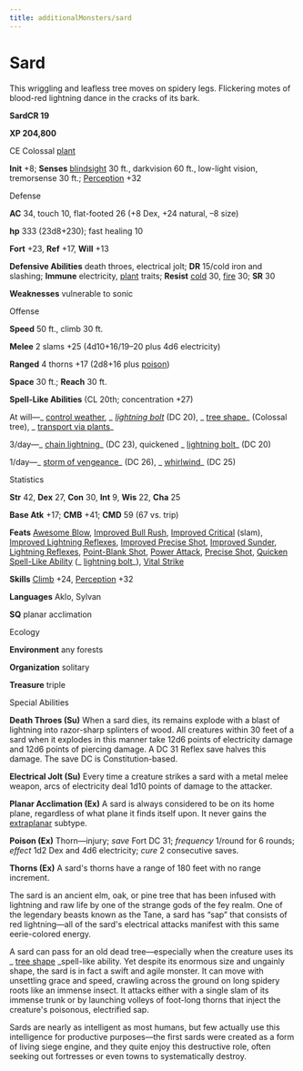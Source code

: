 ```yaml
---
title: additionalMonsters/sard
---
```

# Sard

This wriggling and leafless tree moves on spidery legs. Flickering motes of blood-red lightning dance in the cracks of its bark.

**SardCR 19**

**XP 204,800**

CE Colossal [plant](monsters/creatureTypes.md#_plant)

**Init** +8; **Senses** [blindsight](monsters/universalMonsterRules.md#_blindsight) 30 ft., darkvision 60 ft., low-light vision, tremorsense 30 ft.; [Perception](additionalMonsters/../skills/perception.md#_perception) +32

Defense

**AC** 34, touch 10, flat-footed 26 (+8 Dex, +24 natural, –8 size)

**hp** 333 (23d8+230); fast healing 10

**Fort** +23, **Ref** +17, **Will** +13

**Defensive Abilities** death throes, electrical jolt; **DR** 15/cold iron and slashing; **Immune** electricity, [plant](monsters/creatureTypes.md#_plant) traits; **Resist** [cold](monsters/creatureTypes.md#_cold-subtype) 30, [fire](monsters/creatureTypes.md#_fire-subtype) 30; **SR** 30

**Weaknesses** vulnerable to sonic

Offense

**Speed** 50 ft., climb 30 ft.

**Melee** 2 slams +25 (4d10+16/19–20 plus 4d6 electricity)

**Ranged** 4 thorns +17 (2d8+16 plus [poison](monsters/universalMonsterRules.md#_poison-(ex-or-su)))

**Space** 30 ft.; **Reach** 30 ft.

**Spell-Like Abilities** (CL 20th; concentration +27)

At will—_ [control weather](additionalMonsters/../spells/controlWeather.md#_control-weather)_, _ [lightning bolt](additionalMonsters/../spells/lightningBolt.md#_lightning-bolt)_ (DC 20), _ [tree shape](additionalMonsters/../spells/treeShape.md#_tree-shape)_ (Colossal tree), _ [transport via plants](additionalMonsters/../spells/transportViaPlants.md#_transport-via-plants)_

3/day—_ [chain lightning](additionalMonsters/../spells/chainLightning.md#_chain-lightning)_ (DC 23), quickened _ [lightning bolt](additionalMonsters/../spells/lightningBolt.md#_lightning-bolt)_ (DC 20)

1/day—_ [storm of vengeance](additionalMonsters/../spells/stormOfVengeance.md#_storm-of-vengeance)_ (DC 26), _ [whirlwind](additionalMonsters/../spells/whirlwind.md#_whirlwind)_ (DC 25)

Statistics

**Str** 42, **Dex** 27, **Con** 30, **Int** 9, **Wis** 22, **Cha** 25

**Base Atk** +17; **CMB** +41; **CMD** 59 (67 vs. trip)

**Feats** [Awesome Blow](additionalMonsters/../monsters/monsterFeats.md#_awesome-blow), [Improved Bull Rush](additionalMonsters/../feats.md#_improved-bull-rush), [Improved Critical](additionalMonsters/../feats.md#_improved-critical) (slam), [Improved Lightning Reflexes](additionalMonsters/../feats.md#_improved-lightning-reflexes), [Improved Precise Shot](additionalMonsters/../feats.md#_improved-precise-shot), [Improved Sunder](additionalMonsters/../feats.md#_improved-sunder), [Lightning Reflexes](additionalMonsters/../feats.md#_lightning-reflexes), [Point-Blank Shot](additionalMonsters/../feats.md#_point-blank-shot), [Power Attack](additionalMonsters/../feats.md#_power-attack), [Precise Shot](additionalMonsters/../feats.md#_precise-shot), [Quicken Spell-Like Ability](additionalMonsters/../monsters/monsterFeats.md#_quicken-spell-like-ability) (_ [lightning bolt](additionalMonsters/../spells/lightningBolt.md#_lightning-bolt)_), [Vital Strike](additionalMonsters/../feats.md#_vital-strike)

**Skills** [Climb](additionalMonsters/../skills/climb.md#_climb) +24, [Perception](additionalMonsters/../skills/perception.md#_perception) +32

**Languages** Aklo, Sylvan

**SQ** planar acclimation

Ecology

**Environment** any forests

**Organization** solitary

**Treasure** triple

Special Abilities

**Death Throes (Su)** When a sard dies, its remains explode with a blast of lightning into razor-sharp splinters of wood. All creatures within 30 feet of a sard when it explodes in this manner take 12d6 points of electricity damage and 12d6 points of piercing damage. A DC 31 Reflex save halves this damage. The save DC is Constitution-based.

**Electrical Jolt (Su)** Every time a creature strikes a sard with a metal melee weapon, arcs of electricity deal 1d10 points of damage to the attacker.

**Planar Acclimation (Ex)** A sard is always considered to be on its home plane, regardless of what plane it finds itself upon. It never gains the [extraplanar](monsters/creatureTypes.md#_extraplanar-subtype) subtype.

**Poison (Ex)** Thorn—injury; _save_ Fort DC 31; _frequency_ 1/round for 6 rounds; _effect_ 1d2 Dex and 4d6 electricity; _cure_ 2 consecutive saves.

**Thorns (Ex)** A sard's thorns have a range of 180 feet with no range increment.

The sard is an ancient elm, oak, or pine tree that has been infused with lightning and raw life by one of the strange gods of the fey realm. One of the legendary beasts known as the Tane, a sard has “sap” that consists of red lightning—all of the sard's electrical attacks manifest with this same eerie-colored energy.

A sard can pass for an old dead tree—especially when the creature uses its _ [tree shape](additionalMonsters/../spells/treeShape.md#_tree-shape) _spell-like ability. Yet despite its enormous size and ungainly shape, the sard is in fact a swift and agile monster. It can move with unsettling grace and speed, crawling across the ground on long spidery roots like an immense insect. It attacks either with a single slam of its immense trunk or by launching volleys of foot-long thorns that inject the creature's poisonous, electrified sap.

Sards are nearly as intelligent as most humans, but few actually use this intelligence for productive purposes—the first sards were created as a form of living siege engine, and they quite enjoy this destructive role, often seeking out fortresses or even towns to systematically destroy.

